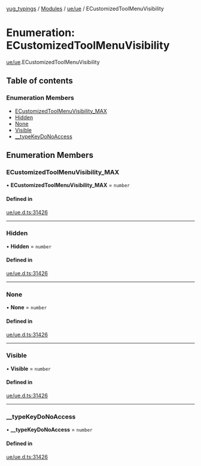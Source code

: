[yug_typings](../README.md) / [Modules](../modules.md) / [ue/ue](../modules/ue_ue.md) / ECustomizedToolMenuVisibility

# Enumeration: ECustomizedToolMenuVisibility

[ue/ue](../modules/ue_ue.md).ECustomizedToolMenuVisibility

## Table of contents

### Enumeration Members

- [ECustomizedToolMenuVisibility\_MAX](ue_ue.ECustomizedToolMenuVisibility.md#ecustomizedtoolmenuvisibility_max)
- [Hidden](ue_ue.ECustomizedToolMenuVisibility.md#hidden)
- [None](ue_ue.ECustomizedToolMenuVisibility.md#none)
- [Visible](ue_ue.ECustomizedToolMenuVisibility.md#visible)
- [\_\_typeKeyDoNoAccess](ue_ue.ECustomizedToolMenuVisibility.md#__typekeydonoaccess)

## Enumeration Members

### ECustomizedToolMenuVisibility\_MAX

• **ECustomizedToolMenuVisibility\_MAX** = `number`

#### Defined in

[ue/ue.d.ts:31426](https://github.com/YugMetaverse/yug_typings/blob/b7d9b19/ue/ue.d.ts#L31426)

___

### Hidden

• **Hidden** = `number`

#### Defined in

[ue/ue.d.ts:31426](https://github.com/YugMetaverse/yug_typings/blob/b7d9b19/ue/ue.d.ts#L31426)

___

### None

• **None** = `number`

#### Defined in

[ue/ue.d.ts:31426](https://github.com/YugMetaverse/yug_typings/blob/b7d9b19/ue/ue.d.ts#L31426)

___

### Visible

• **Visible** = `number`

#### Defined in

[ue/ue.d.ts:31426](https://github.com/YugMetaverse/yug_typings/blob/b7d9b19/ue/ue.d.ts#L31426)

___

### \_\_typeKeyDoNoAccess

• **\_\_typeKeyDoNoAccess** = `number`

#### Defined in

[ue/ue.d.ts:31426](https://github.com/YugMetaverse/yug_typings/blob/b7d9b19/ue/ue.d.ts#L31426)
